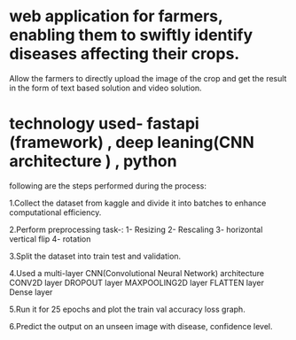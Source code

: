 # web application for farmers, enabling them to swiftly identify diseases affecting their crops.
Allow the farmers to directly upload the image of the crop and get the result in the form of text based solution  and video solution.

# technology used- fastapi (framework) , deep leaning(CNN architecture ) , python 

following are the steps performed during the process:

1.Collect the dataset from kaggle and divide it into batches to enhance computational efficiency.

2.Perform preprocessing task-:
          1- Resizing
          2- Rescaling
          3- horizontal vertical flip 
          4- rotation

3.Split the dataset into train test and validation.

4.Used a multi-layer CNN(Convolutional Neural Network) architecture
          CONV2D layer 
          DROPOUT layer 
          MAXPOOLING2D layer 
          FLATTEN layer 
          Dense layer 

5.Run it for 25 epochs and plot the train val accuracy loss graph.

6.Predict the output on an unseen image with disease, confidence level.
